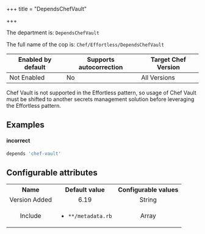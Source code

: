 +++
title = "DependsChefVault"

+++

<!-- This content is automatically generated. See https://github.com/chef/chef-web-docs/blob/main/generated/README.md -->

The department is: `DependsChefVault`

The full name of the cop is: `Chef/Effortless/DependsChefVault`

| Enabled by default | Supports autocorrection | Target Chef Version |
| --- | --- | --- |
| Not Enabled | No | All Versions |

Chef Vault is not supported in the Effortless pattern, so usage of Chef Vault must be shifted to another secrets management solution before leveraging the Effortless pattern.

## Examples


#### incorrect

```ruby
depends 'chef-vault'
```

## Configurable attributes

<table>
<tbody><tr>
<th>Name</th>
<th>Default value</th>
<th>Configurable values</th>
</tr>
<tr>
<td style="text-align:center">Version Added</td>
<td style="text-align:center">6.19</td>
<td style="text-align:center">String</td>
</tr>
<tr><td style="text-align:center">Include</td>
<td style="text-align:center"><ul>
<li><code>**/metadata.rb</code></li>
</ul>
</td>
<td style="text-align:center">Array</td>
</tr></tbody></table>
